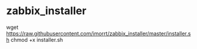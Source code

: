 # zabbix_installer
wget https://raw.githubusercontent.com/imorrt/zabbix_installer/master/installer.sh
chmod +x installer.sh
